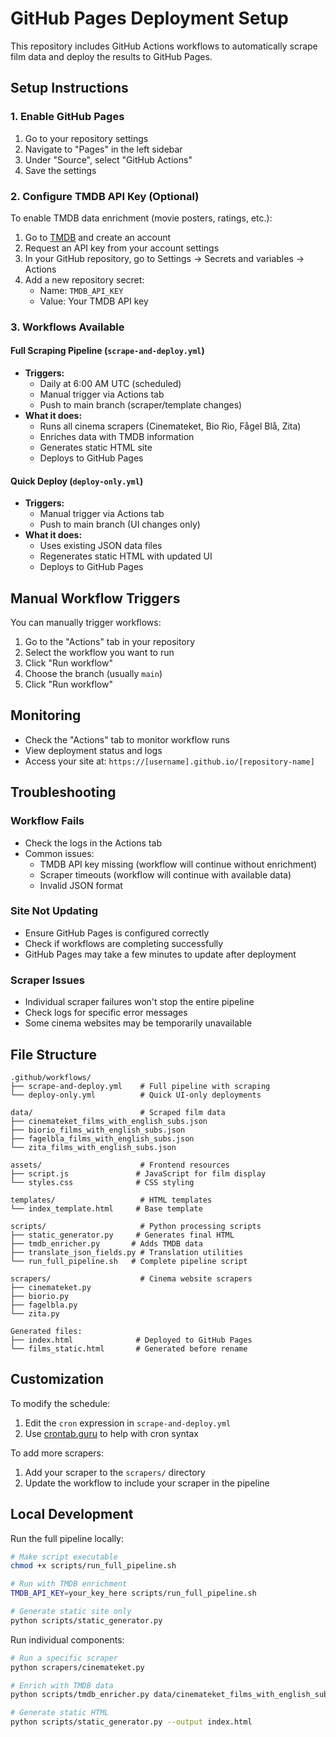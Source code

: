 # GitHub Pages Deployment Setup

This repository includes GitHub Actions workflows to automatically scrape film data and deploy the results to GitHub Pages.

## Setup Instructions

### 1. Enable GitHub Pages

1. Go to your repository settings
2. Navigate to "Pages" in the left sidebar
3. Under "Source", select "GitHub Actions"
4. Save the settings

### 2. Configure TMDB API Key (Optional)

To enable TMDB data enrichment (movie posters, ratings, etc.):

1. Go to [TMDB](https://www.themoviedb.org/) and create an account
2. Request an API key from your account settings
3. In your GitHub repository, go to Settings → Secrets and variables → Actions
4. Add a new repository secret:
   - Name: `TMDB_API_KEY`
   - Value: Your TMDB API key

### 3. Workflows Available

#### Full Scraping Pipeline (`scrape-and-deploy.yml`)
- **Triggers:** 
  - Daily at 6:00 AM UTC (scheduled)
  - Manual trigger via Actions tab
  - Push to main branch (scraper/template changes)
- **What it does:**
  - Runs all cinema scrapers (Cinemateket, Bio Rio, Fågel Blå, Zita)
  - Enriches data with TMDB information
  - Generates static HTML site
  - Deploys to GitHub Pages

#### Quick Deploy (`deploy-only.yml`)
- **Triggers:**
  - Manual trigger via Actions tab
  - Push to main branch (UI changes only)
- **What it does:**
  - Uses existing JSON data files
  - Regenerates static HTML with updated UI
  - Deploys to GitHub Pages

## Manual Workflow Triggers

You can manually trigger workflows:

1. Go to the "Actions" tab in your repository
2. Select the workflow you want to run
3. Click "Run workflow"
4. Choose the branch (usually `main`)
5. Click "Run workflow"

## Monitoring

- Check the "Actions" tab to monitor workflow runs
- View deployment status and logs
- Access your site at: `https://[username].github.io/[repository-name]`

## Troubleshooting

### Workflow Fails
- Check the logs in the Actions tab
- Common issues:
  - TMDB API key missing (workflow will continue without enrichment)
  - Scraper timeouts (workflow will continue with available data)
  - Invalid JSON format

### Site Not Updating
- Ensure GitHub Pages is configured correctly
- Check if workflows are completing successfully
- GitHub Pages may take a few minutes to update after deployment

### Scraper Issues
- Individual scraper failures won't stop the entire pipeline
- Check logs for specific error messages
- Some cinema websites may be temporarily unavailable

## File Structure

```
.github/workflows/
├── scrape-and-deploy.yml    # Full pipeline with scraping
└── deploy-only.yml          # Quick UI-only deployments

data/                        # Scraped film data
├── cinemateket_films_with_english_subs.json
├── biorio_films_with_english_subs.json
├── fagelbla_films_with_english_subs.json
└── zita_films_with_english_subs.json

assets/                      # Frontend resources
├── script.js               # JavaScript for film display
└── styles.css              # CSS styling

templates/                   # HTML templates
└── index_template.html     # Base template

scripts/                     # Python processing scripts
├── static_generator.py     # Generates final HTML
├── tmdb_enricher.py       # Adds TMDB data
├── translate_json_fields.py # Translation utilities
└── run_full_pipeline.sh   # Complete pipeline script

scrapers/                    # Cinema website scrapers
├── cinemateket.py
├── biorio.py
├── fagelbla.py
└── zita.py

Generated files:
├── index.html              # Deployed to GitHub Pages
└── films_static.html       # Generated before rename
```

## Customization

To modify the schedule:
1. Edit the `cron` expression in `scrape-and-deploy.yml`
2. Use [crontab.guru](https://crontab.guru/) to help with cron syntax

To add more scrapers:
1. Add your scraper to the `scrapers/` directory
2. Update the workflow to include your scraper in the pipeline

## Local Development

Run the full pipeline locally:
```bash
# Make script executable
chmod +x scripts/run_full_pipeline.sh

# Run with TMDB enrichment
TMDB_API_KEY=your_key_here scripts/run_full_pipeline.sh

# Generate static site only
python scripts/static_generator.py
```

Run individual components:
```bash
# Run a specific scraper
python scrapers/cinemateket.py

# Enrich with TMDB data
python scripts/tmdb_enricher.py data/cinemateket_films_with_english_subs.json

# Generate static HTML
python scripts/static_generator.py --output index.html
```